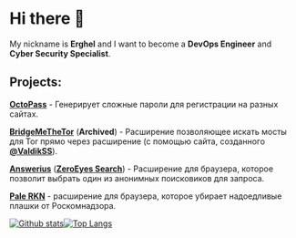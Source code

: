 # Hi there 👋

My nickname is **Erghel** and I want to become a **DevOps Engineer** and **Cyber Security Specialist**.

## Projects:
   [**OctoPass**](https://github.com/Erghel/OctoPass) - Генерирует сложные пароли для регистрации на разных сайтах.
   
   [**BridgeMeTheTor**](https://github.com/Erghel/I-love-Tor) (**Archived**) - Расширение позволяющее искать мосты для Tor прямо через расширение (с помощью сайта, созданного [**@ValdikSS**](https://github.com/ValdikSS)).
   
   [**Answerius**](https://github.com/Erghel/Answerius) ([**ZeroEyes Search**](https://addons.mozilla.org/ru/firefox/addon/answerius/)) - Расширение для браузера, которое позволит выбрать один из анонимных поисковиков для запроса.
   
   [**Pale RKN**](https://addons.mozilla.org/ru/firefox/addon/pale-rkn/) - расширение для браузера, которое убирает надоедливые плашки от Роскомнадзора. 

[![Github stats](https://github-readme-stats.vercel.app/api?username=Erghel&hide_border=true&count_private=true&show_icons=true&include_all_commits=true)](https://github.com/anuraghazra/github-readme-stats)[![Top Langs](https://github-readme-stats.vercel.app/api/top-langs/?username=Erghel&layout=compact&hide_border=true&)](https://github.com/anuraghazra/github-readme-stats)
